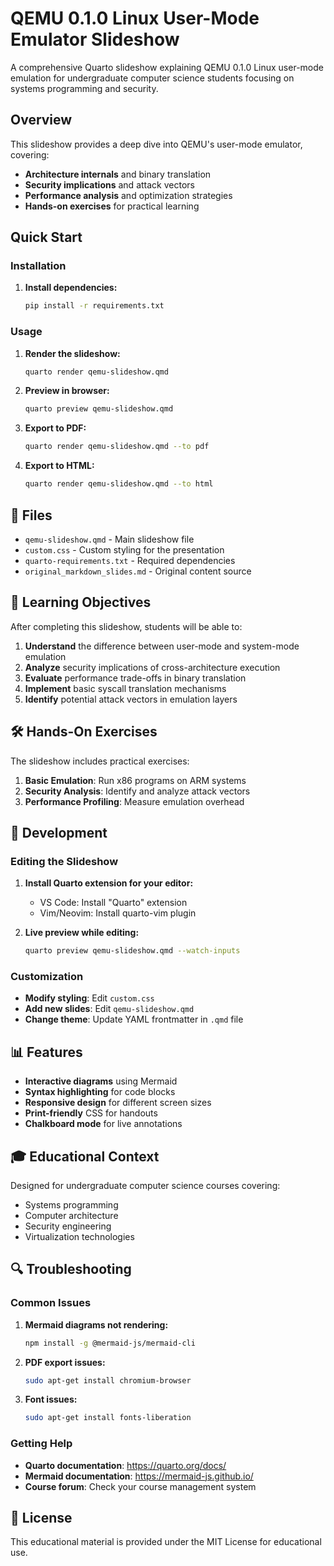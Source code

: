 # QEMU 0.1.0 Linux User-Mode Emulator Slideshow

A comprehensive Quarto slideshow explaining QEMU 0.1.0 Linux user-mode emulation for undergraduate computer science students focusing on systems programming and security.

## Overview

This slideshow provides a deep dive into QEMU's user-mode emulator, covering:
- **Architecture internals** and binary translation
- **Security implications** and attack vectors
- **Performance analysis** and optimization strategies
- **Hands-on exercises** for practical learning

## Quick Start

### Installation

1. **Install dependencies:**
   ```bash
   pip install -r requirements.txt
   ```

### Usage

1. **Render the slideshow:**
   ```bash
   quarto render qemu-slideshow.qmd
   ```

2. **Preview in browser:**
   ```bash
   quarto preview qemu-slideshow.qmd
   ```

3. **Export to PDF:**
   ```bash
   quarto render qemu-slideshow.qmd --to pdf
   ```

4. **Export to HTML:**
   ```bash
   quarto render qemu-slideshow.qmd --to html
   ```

## 📁 Files

- `qemu-slideshow.qmd` - Main slideshow file
- `custom.css` - Custom styling for the presentation
- `quarto-requirements.txt` - Required dependencies
- `original_markdown_slides.md` - Original content source

## 🎯 Learning Objectives

After completing this slideshow, students will be able to:

1. **Understand** the difference between user-mode and system-mode emulation
2. **Analyze** security implications of cross-architecture execution
3. **Evaluate** performance trade-offs in binary translation
4. **Implement** basic syscall translation mechanisms
5. **Identify** potential attack vectors in emulation layers

## 🛠️ Hands-On Exercises

The slideshow includes practical exercises:

1. **Basic Emulation**: Run x86 programs on ARM systems
2. **Security Analysis**: Identify and analyze attack vectors
3. **Performance Profiling**: Measure emulation overhead

## 🔧 Development

### Editing the Slideshow

1. **Install Quarto extension for your editor:**
   - VS Code: Install "Quarto" extension
   - Vim/Neovim: Install quarto-vim plugin

2. **Live preview while editing:**
   ```bash
   quarto preview qemu-slideshow.qmd --watch-inputs
   ```

### Customization

- **Modify styling**: Edit `custom.css`
- **Add new slides**: Edit `qemu-slideshow.qmd`
- **Change theme**: Update YAML frontmatter in `.qmd` file

## 📊 Features

- **Interactive diagrams** using Mermaid
- **Syntax highlighting** for code blocks
- **Responsive design** for different screen sizes
- **Print-friendly** CSS for handouts
- **Chalkboard mode** for live annotations

## 🎓 Educational Context

Designed for undergraduate computer science courses covering:
- Systems programming
- Computer architecture
- Security engineering
- Virtualization technologies

## 🔍 Troubleshooting

### Common Issues

1. **Mermaid diagrams not rendering:**
   ```bash
   npm install -g @mermaid-js/mermaid-cli
   ```

2. **PDF export issues:**
   ```bash
   sudo apt-get install chromium-browser
   ```

3. **Font issues:**
   ```bash
   sudo apt-get install fonts-liberation
   ```

### Getting Help

- **Quarto documentation**: https://quarto.org/docs/
- **Mermaid documentation**: https://mermaid-js.github.io/
- **Course forum**: Check your course management system

## 📄 License

This educational material is provided under the MIT License for educational use.
